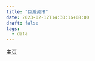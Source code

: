 ```yaml
---
title: "巨潮资讯"
date: 2023-02-12T14:30:16+08:00
draft: false
tags:
  - data
---
```


[主页](http://www.cninfo.com.cn/new/index)
